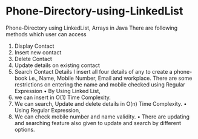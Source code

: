 # Phone-Directory-using-LinkedList

Phone-Directory using LinkedList, Arrays in Java
There are following methods which user can access
1.	Display Contact
2.	Insert new contact
3.	Delete Contact
4.	Update details on existing contact
5.	Search Contact Details
I insert all four details of any to create a phone-book i.e., Name, Mobile Number, Email and workplace.
There are some restrictions on entering the name and mobile checked using Regular Expression
•	By Using Linked List,
1.	we can insert in O(1) Time Complexity.
2.	We can search, Update and delete details in O(n) Time Complexity.
•	Using Regular Expression, 
1.	We can check mobile number and name validity.
•	There are updating and searching feature also given to update and search by different options.


